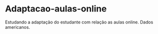# Adaptacao-aulas-online
Estudando a adaptação do estudante com relação as aulas online. Dados americanos.
